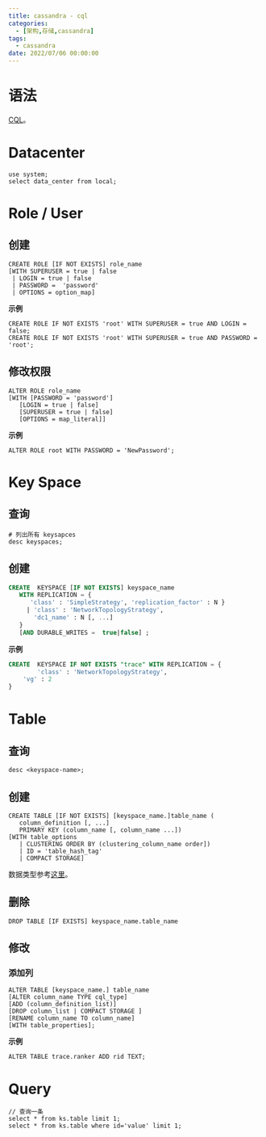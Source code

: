 ```yaml
---
title: cassandra - cql
categories: 
  - [架构,存储,cassandra]
tags:
  - cassandra
date: 2022/07/06 00:00:00
---
```


# 语法

[CQL](https://docs.datastax.com/en/cql-oss/3.3/cql/cqlIntro.html)。

# Datacenter

```CQL
use system;
select data_center from local;
```

# Role / User

## 创建

```shell
CREATE ROLE [IF NOT EXISTS] role_name 
[WITH SUPERUSER = true | false
 | LOGIN = true | false  
 | PASSWORD =  'password' 
 | OPTIONS = option_map]
```

**示例**

```shell
CREATE ROLE IF NOT EXISTS 'root' WITH SUPERUSER = true AND LOGIN = false;
CREATE ROLE IF NOT EXISTS 'root' WITH SUPERUSER = true AND PASSWORD = 'root';
```

## 修改权限

```shell
ALTER ROLE role_name 
[WITH [PASSWORD = 'password']
   [LOGIN = true | false] 
   [SUPERUSER = true | false] 
   [OPTIONS = map_literal]]
```

**示例**

```cql
ALTER ROLE root WITH PASSWORD = 'NewPassword';
```

# Key Space

## 查询

```shell
# 列出所有 keysapces
desc keyspaces;
```

## 创建

```sql
CREATE  KEYSPACE [IF NOT EXISTS] keyspace_name 
   WITH REPLICATION = { 
      'class' : 'SimpleStrategy', 'replication_factor' : N } 
     | 'class' : 'NetworkTopologyStrategy', 
       'dc1_name' : N [, ...] 
   }
   [AND DURABLE_WRITES =  true|false] ;
```

**示例**

```sql
CREATE  KEYSPACE IF NOT EXISTS "trace" WITH REPLICATION = {
		'class' : 'NetworkTopologyStrategy', 
   	'vg' : 2
}
```

# Table

## 查询

```shell
desc <keyspace-name>;
```

## 创建

```cql
CREATE TABLE [IF NOT EXISTS] [keyspace_name.]table_name ( 
   column_definition [, ...]
   PRIMARY KEY (column_name [, column_name ...])
[WITH table_options
   | CLUSTERING ORDER BY (clustering_column_name order])
   | ID = 'table_hash_tag'
   | COMPACT STORAGE]
```

数据类型参考[这里](https://docs.datastax.com/en/cql-oss/3.3/cql/cql_reference/cql_data_types_c.html)。

## 删除

```cql
DROP TABLE [IF EXISTS] keyspace_name.table_name
```

## 修改

### 添加列

```cql
ALTER TABLE [keyspace_name.] table_name 
[ALTER column_name TYPE cql_type]
[ADD (column_definition_list)]
[DROP column_list | COMPACT STORAGE ]
[RENAME column_name TO column_name]
[WITH table_properties];
```

**示例**

```cql
ALTER TABLE trace.ranker ADD rid TEXT;
```

# Query

```CQL
// 查询一条
select * from ks.table limit 1;
select * from ks.table where id='value' limit 1;
```

